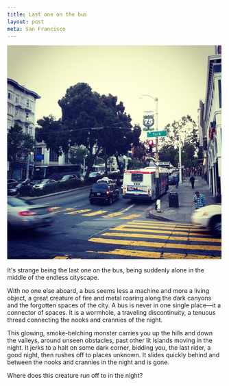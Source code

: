 ```yaml
---
title: Last one on the bus
layout: post
meta: San Francisco
---
```


![](/images/sf-turk.jpg)

It's strange being the last one on the bus, being suddenly alone in the middle of the endless cityscape.

With no one else aboard, a bus seems less a machine and more a living object, a great creature of fire and metal roaring along the dark canyons and the forgotten spaces of the city. A bus is never in one single place—it a connector of spaces. It is a wormhole, a traveling discontinuity, a tenuous thread connecting the nooks and crannies of the night.

This glowing, smoke-belching monster carries you up the hills and down the valleys, around unseen obstacles, past other lit islands moving in the night. It jerks to a halt on some dark corner, bidding you, the last rider, a good  night, then rushes off to places unknown. It slides quickly behind and between the nooks and crannies in the night and is gone.

Where does this creature run off to in the night?